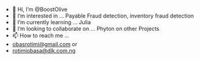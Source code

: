 - 👋 Hi, I’m @BoostOlive
- 👀 I’m interested in ... Payable Fraud detection, inventory fraud detection
- 🌱 I’m currently learning ... Julia
- 💞️ I’m looking to collaborate on ... Phyton on other Projects
- 📫 How to reach me ...
- obasrotimi@gmail.com  or
- rotimiobasa@dlk.com.ng
<!---
BoostOlive/BoostOlive is a ✨ special ✨ repository because its `README.md` (this file) appears on your GitHub profile.
You can click the Preview link to take a look at your changes.
--->
